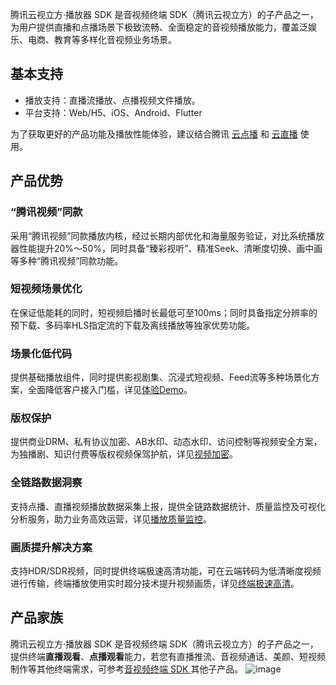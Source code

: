 腾讯云视立方·播放器 SDK 是音视频终端 SDK（腾讯云视立方）的子产品之一，为用户提供直播和点播场景下极致流畅、全面稳定的音视频播放能力，覆盖泛娱乐、电商、教育等多样化音视频业务场景。

## 基本支持
* 播放支持：直播流播放、点播视频文件播放。
* 平台支持：Web/H5、iOS、Android、Flutter

为了获取更好的产品功能及播放性能体验，建议结合腾讯 [云点播](https://cloud.tencent.com/product/vod) 和 [云直播](https://cloud.tencent.com/product/lvb) 使用。


## 产品优势
### “腾讯视频”同款
采用“腾讯视频”同款播放内核，经过长期内部优化和海量服务验证，对比系统播放器性能提升20%～50%，同时具备“臻彩视听”、精准Seek、清晰度切换、画中画等多种“腾讯视频”同款功能。

### 短视频场景优化
在保证低能耗的同时，短视频启播时长最低可至100ms；同时具备指定分辨率的预下载、多码率HLS指定流的下载及离线播放等独家优势功能。

### 场景化低代码
提供基础播放组件，同时提供影视剧集、沉浸式短视频、Feed流等多种场景化方案，全面降低客户接入门槛，详见[体验Demo](https://cloud.tencent.com/document/product/881/20204)。

### 版权保护
提供商业DRM、私有协议加密、AB水印、动态水印、访问控制等视频安全方案，为独播剧、知识付费等版权视频保驾护航，详见[视频加密](https://cloud.tencent.com/document/product/266/45552)。

### 全链路数据洞察
支持点播、直播视频播放数据采集上报，提供全链路数据统计、质量监控及可视化分析服务，助力业务高效运营，详见[播放质量监控](https://cloud.tencent.com/document/product/266/68146)。

### 画质提升解决方案
支持HDR/SDR视频，同时提供终端极速高清功能，可在云端转码为低清晰度视频进行传输，终端播放使用实时超分技术提升视频画质，详见[终端极速高清](https://cloud.tencent.com/document/product/881/70829)。


## 产品家族
腾讯云视立方·播放器 SDK 是音视频终端 SDK（腾讯云视立方）的子产品之一，提供终端**直播观看**、**点播观看**能力，若您有直播推流、音视频通话、美颜、短视频制作等其他终端需求，可参考[音视频终端 SDK ](https://cloud.tencent.com/document/product/1449)其他子产品。
![image](https://user-images.githubusercontent.com/88317062/177337768-0a021cb3-6892-40b4-9fee-bbd938e47b81.png)

